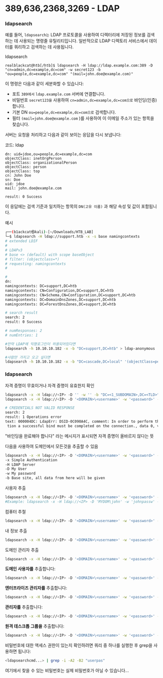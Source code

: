 # 389,636,2368,3269 - LDAP

### ldapsearch

예를 들어, `ldapsearch는` LDAP 프로토콜을 사용하여 디렉터리에 저장된 정보를 검색하는 데 사용되는 명령줄 유틸리티입니다. 일반적으로 LDAP 디렉토리 서비스에서 데이터를 쿼리하고 검색하는 데 사용됩니다.

&#x20; ldapsearch

```
realblackcat@htb[/htb]$ ldapsearch -H ldap://ldap.example.com:389 -D "cn=admin,dc=example,dc=com" -w secret123 -b "ou=people,dc=example,dc=com" "(mail=john.doe@example.com)"
```

이 명령은 다음과 같이 세분화할 수 있습니다:

* 포트 `389에서` `ldap.example.com` 서버에 연결합니다.
* 비밀번호 `secret123을` 사용하여 `cn=admin,dc=example,dc=com으로` 바인딩(인증)합니다.
* 기본 DN `ou=people,dc=example,dc=com으로` 검색합니다.
* 필터 `(mail=john.doe@example.com` )를 사용하여 이 이메일 주소가 있는 항목을 찾습니다.

서버는 요청을 처리하고 다음과 같이 보이는 응답을 다시 보냅니다:

코드: ldap

```
dn: uid=jdoe,ou=people,dc=example,dc=com
objectClass: inetOrgPerson
objectClass: organizationalPerson
objectClass: person
objectClass: top
cn: John Doe
sn: Doe
uid: jdoe
mail: john.doe@example.com

result: 0 Success
```

이 응답에는 검색 기준과 일치하는 항목의 `DN(고유 이름)` 과 해당 속성 및 값이 포함됩니다.



예시

```bash
┌──(b1ackcat㉿kali)-[~/Downloads/HTB_LAB]
└─$ ldapsearch -H ldap://support.htb -x -s base namingcontexts
# extended LDIF
#
# LDAPv3
# base <> (default) with scope baseObject
# filter: (objectclass=*)
# requesting: namingcontexts 
#

#
dn:
namingcontexts: DC=support,DC=htb
namingcontexts: CN=Configuration,DC=support,DC=htb
namingcontexts: CN=Schema,CN=Configuration,DC=support,DC=htb
namingcontexts: DC=DomainDnsZones,DC=support,DC=htb
namingcontexts: DC=ForestDnsZones,DC=support,DC=htb

# search result
search: 2
result: 0 Success

# numResponses: 2
# numEntries: 1

#만약 LDAP에 익명로그인이 허용되어있다면
ldapsearch -h 10.10.10.182 -x -b "DC=support,DC=htb" > ldap-anonymous

#사람만 가지고 오고 싶다면 
ldapsearch -h 10.10.10.182 -x -b "DC=cascade,DC=local" '(objectClass=person)' > ldap-people
```

### ldapsearch

자격 증명이 무효이거나 자격 증명이 유효한지 확인

```bash
ldapsearch -x -H ldap://<IP> -D '' -w '' -b "DC=<1_SUBDOMAIN>,DC=<TLD>"
ldapsearch -x -H ldap://<IP> -D '<DOMAIN>\<username>' -w '<password>' -b "DC=<1_SUBDOMAIN>,DC=<TLD>"
```

```bash
# CREDENTIALS NOT VALID RESPONSE
search: 2
result: 1 Operations error
text: 000004DC: LdapErr: DSID-0C090A4C, comment: In order to perform this opera
 tion a successful bind must be completed on the connection., data 0, v3839
```

"바인딩을 완료해야 합니다" 라는 메시지가 표시되면 자격 증명이 올바르지 않다는 뜻&#x20;

다음을 사용하여 도메인에서 모든것을 추출할 수 있음

```bash
ldapsearch -x -H ldap://<IP> -D '<DOMAIN>\<username>' -w '<password>' -b "DC=<1_SUBDOMAIN>,DC=<TLD>"
-x Simple Authentication
-H LDAP Server
-D My User
-w My password
-b Base site, all data from here will be given
```

사용자 추출&#x20;

```bash
ldapsearch -x -H ldap://<IP> -D '<DOMAIN>\<username>' -w '<password>' -b "CN=Users,DC=<1_SUBDOMAIN>,DC=<TLD>"
#Example: ldapsearch -x -H ldap://<IP> -D 'MYDOM\john' -w 'johnpassw' -b "CN=Users,DC=mydom,DC=local"
```

컴퓨터 추철&#x20;

```bash
ldapsearch -x -H ldap://<IP> -D '<DOMAIN>\<username>' -w '<password>' -b "CN=Computers,DC=<1_SUBDOMAIN>,DC=<TLD>"
```

내 정보 추출&#x20;

```bash
ldapsearch -x -H ldap://<IP> -D '<DOMAIN>\<username>' -w '<password>' -b "CN=<MY NAME>,CN=Users,DC=<1_SUBDOMAIN>,DC=<TLD>"
```

도메인 관리자 추출

```bash
ldapsearch -x -H ldap://<IP> -D '<DOMAIN>\<username>' -w '<password>' -b "CN=Domain Admins,CN=Users,DC=<1_SUBDOMAIN>,DC=<TLD>"
```

**도메인 사용자를** 추출합니다:

```bash
ldapsearch -x -H ldap://<IP> -D '<DOMAIN>\<username>' -w '<password>' -b "CN=Domain Users,CN=Users,DC=<1_SUBDOMAIN>,DC=<TLD>"
```

**엔터프라이즈 관리자를** 추출합니다:

```bash
ldapsearch -x -H ldap://<IP> -D '<DOMAIN>\<username>' -w '<password>' -b "CN=Enterprise Admins,CN=Users,DC=<1_SUBDOMAIN>,DC=<TLD>"
```

**관리자를** 추출합니다:

```bash
ldapsearch -x -H ldap://<IP> -D '<DOMAIN>\<username>' -w '<password>' -b "CN=Administrators,CN=Builtin,DC=<1_SUBDOMAIN>,DC=<TLD>"
```

**원격 데스크톱 그룹을** 추출합니다:

```bash
ldapsearch -x -H ldap://<IP> -D '<DOMAIN>\<username>' -w '<password>' -b "CN=Remote Desktop Users,CN=Builtin,DC=<1_SUBDOMAIN>,DC=<TLD>"
```

비밀번호에 대한 액세스 권한이 있는지 확인하려면 쿼리 중 하나를 실행한 후 grep을 사용하면 됩니다:

```bash
<ldapsearchcmd...> | grep -i -A2 -B2 "userpas"
```

여기에서 찾을 수 있는 비밀번호는 실제 비밀번호가 아닐 수 있습니다...
